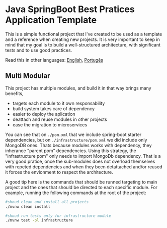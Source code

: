 # Java SpringBoot Best Pratices Application Template

This is a simple functional project that I've created to be used as a template and a reference when creating new projects. It is very important to keep in mind that my goal is to build a well-structured architecture, with significant tests and to use good practices.

Read this in other languages: [English](README.md), [Portugês](README.pt-br.md)

## Multi Modular

This project has multiple modules, and build it in that way brings many benefits,

- targets each module to it own responsability
- build system takes care of dependency
- easier to deploy the aplication
- deattach and reuse modules in other projects
- ease the migration to microservices

You can see that on `./pom.xml` that we include spring-boot starter dependencies, but on `./infrastructure/pom.xml` we did include only MongoDB ones. Thats because modules works with dependency, they inherance "parent pom" dependencies. Using this strategy, the "infrastructure pom" only needs to import MongoDb dependency. That is a very good pratice, once the sub-modules does not overload themselves with repeted dependencies and when they been detattached and/or reused it forces the envionment to respect the architecture.

A good tip here is the commands that should be runned targeting to main project and the ones that should be directed to each specific module. For example, running the following commands at the root of the project:

```bash
#shoud clean and install all projects
./mvnw clean install
```

```bash
#shoud run tests only for infrastructure module
./mvnw test -pl infrastructure
```
